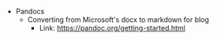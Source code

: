 
- Pandocs
    - Converting from Microsoft's docx to markdown for blog
        - Link: https://pandoc.org/getting-started.html
